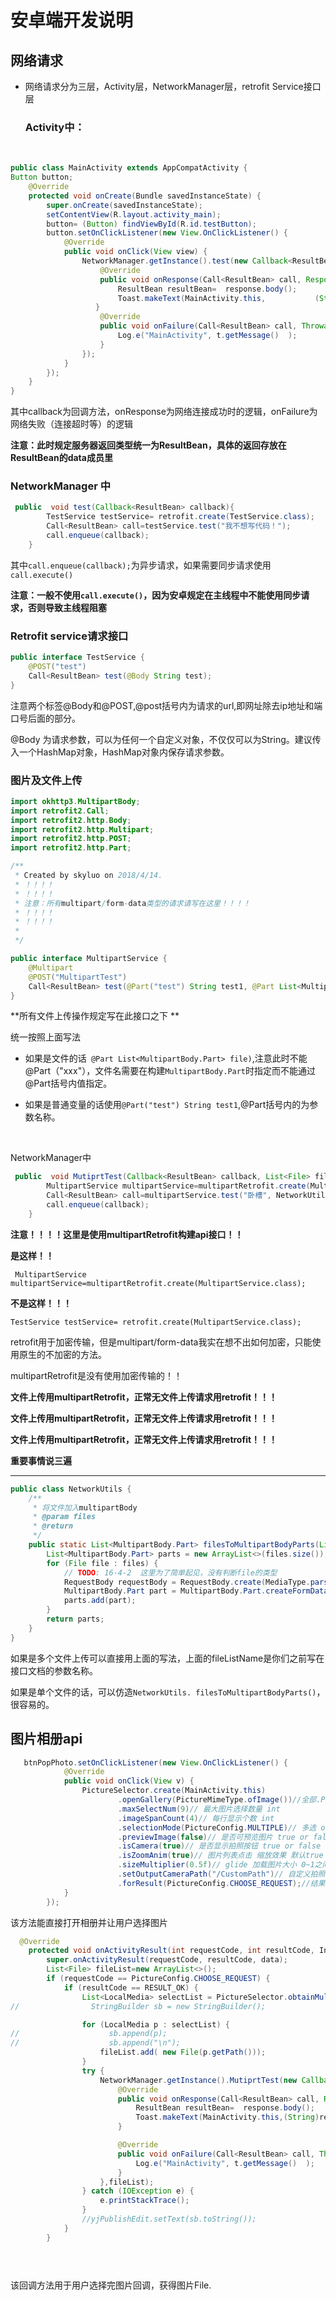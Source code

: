 # 安卓端开发说明

## 网络请求

* 网络请求分为三层，Activity层，NetworkManager层，retrofit Service接口层

     ### Activity中：

     ​

```java
public class MainActivity extends AppCompatActivity {
Button button;
    @Override
    protected void onCreate(Bundle savedInstanceState) {
        super.onCreate(savedInstanceState);
        setContentView(R.layout.activity_main);
        button= (Button) findViewById(R.id.testButton);
        button.setOnClickListener(new View.OnClickListener() {
            @Override
            public void onClick(View view) {
                NetworkManager.getInstance().test(new Callback<ResultBean>() {
                    @Override
                    public void onResponse(Call<ResultBean> call, Response<ResultBean> response{
                        ResultBean resultBean=  response.body();
                        Toast.makeText(MainActivity.this,			(String)resultBean.getData(),Toast.LENGTH_SHORT).show();
                   }
                    @Override
                    public void onFailure(Call<ResultBean> call, Throwable t) {
                        Log.e("MainActivity", t.getMessage()  );
                    }
                });
            }
        });
    }
}
```

其中callback为回调方法，onResponse为网络连接成功时的逻辑，onFailure为网络失败（连接超时等）的逻辑

**注意：此时规定服务器返回类型统一为ResultBean，具体的返回存放在ResultBean的data成员里**



### NetworkManager 中

```java
 public  void test(Callback<ResultBean> callback){
        TestService testService= retrofit.create(TestService.class);
        Call<ResultBean> call=testService.test("我不想写代码！");
        call.enqueue(callback);
    }
```

其中`call.enqueue(callback);`为异步请求，如果需要同步请求使用`call.execute()`

**注意：一般不使用`call.execute()`，因为安卓规定在主线程中不能使用同步请求，否则导致主线程阻塞**





###  Retrofit service请求接口

```java
public interface TestService {
    @POST("test")
    Call<ResultBean> test(@Body String test);
}
```

注意两个标签@Body和@POST,@post括号内为请求的url,即网址除去ip地址和端口号后面的部分。

@Body 为请求参数，可以为任何一个自定义对象，不仅仅可以为String。建议传入一个HashMap对象，HashMap对象内保存请求参数。

### 图片及文件上传

```java
import okhttp3.MultipartBody;
import retrofit2.Call;
import retrofit2.http.Body;
import retrofit2.http.Multipart;
import retrofit2.http.POST;
import retrofit2.http.Part;

/**
 * Created by skyluo on 2018/4/14.
 * ！！！！
 * ！！！！
 * 注意：所有multipart/form-data类型的请求请写在这里！！！！
 * ！！！！
 * ！！！！
 *
 */

public interface MultipartService {
    @Multipart
    @POST("MultipartTest")
    Call<ResultBean> test(@Part("test") String test1, @Part List<MultipartBody.Part> file);
}
```

**所有文件上传操作规定写在此接口之下 **

统一按照上面写法

* 如果是文件的话` @Part List<MultipartBody.Part> file)`,注意此时不能@Part（"xxx"），文件名需要在构建`MultipartBody.Part`时指定而不能通过@Part括号内值指定。

* 如果是普通变量的话使用`@Part("test") String test1`,@Part括号内的为参数名称。

  ​

NetworkManager中

```java
 public  void MutiprtTest(Callback<ResultBean> callback, List<File> fileList) throws IOException {
        MultipartService multipartService=multipartRetrofit.create(MultipartService.class);
        Call<ResultBean> call=multipartService.test("卧槽", NetworkUtils.filesToMultipartBodyParts(fileList,"fileList"));
        call.enqueue(callback);
    }
```



**注意！！！！这里是使用multipartRetrofit构建api接口！！**

**是这样！！**

` MultipartService multipartService=multipartRetrofit.create(MultipartService.class);`

**不是这样！！！**

`TestService testService= retrofit.create(MultipartService.class);`

retrofit用于加密传输，但是multipart/form-data我实在想不出如何加密，只能使用原生的不加密的方法。

multipartRetrofit是没有使用加密传输的！！

**文件上传用multipartRetrofit，正常无文件上传请求用retrofit！！！**

**文件上传用multipartRetrofit，正常无文件上传请求用retrofit！！！**

**文件上传用multipartRetrofit，正常无文件上传请求用retrofit！！！**

**重要事情说三遍**



****

```java
public class NetworkUtils {
    /**
     * 将文件加入multipartBody
     * @param files
     * @return
     */
    public static List<MultipartBody.Part> filesToMultipartBodyParts(List<File> files,String fileListName) {
        List<MultipartBody.Part> parts = new ArrayList<>(files.size());
        for (File file : files) {
            // TODO: 16-4-2  这里为了简单起见，没有判断file的类型
            RequestBody requestBody = RequestBody.create(MediaType.parse("image/png"), file);
            MultipartBody.Part part = MultipartBody.Part.createFormData(fileListName, file.getName(), requestBody);
            parts.add(part);
        }
        return parts;
    }
}
```

如果是多个文件上传可以直接用上面的写法，上面的fileListName是你们之前写在接口文档的参数名称。

如果是单个文件的话，可以仿造`NetworkUtils. filesToMultipartBodyParts()`，很容易的。

## 图片相册api

```java
   btnPopPhoto.setOnClickListener(new View.OnClickListener() {
            @Override
            public void onClick(View v) {
                PictureSelector.create(MainActivity.this)
                        .openGallery(PictureMimeType.ofImage())//全部.PictureMimeType.ofAll()、图片.ofImage()、视频.ofVideo()、音频.ofAudio(
                        .maxSelectNum(9)// 最大图片选择数量 int
                        .imageSpanCount(4)// 每行显示个数 int
                        .selectionMode(PictureConfig.MULTIPLE)// 多选 or 单选 PictureConfig.MULTIPLE or PictureConfig.SINGLE
                        .previewImage(false)// 是否可预览图片 true or false
                        .isCamera(true)// 是否显示拍照按钮 true or false
                        .isZoomAnim(true)// 图片列表点击 缩放效果 默认true
                        .sizeMultiplier(0.5f)// glide 加载图片大小 0~1之间 如设置 .glideOverride()无效
                        .setOutputCameraPath("/CustomPath")// 自定义拍照保存路径,可不填
                        .forResult(PictureConfig.CHOOSE_REQUEST);//结果回调onActivityResult code
            }
        });
```



该方法能直接打开相册并让用户选择图片

```java
  @Override
    protected void onActivityResult(int requestCode, int resultCode, Intent data) {
        super.onActivityResult(requestCode, resultCode, data);
        List<File> fileList=new ArrayList<>();
        if (requestCode == PictureConfig.CHOOSE_REQUEST) {
            if (resultCode == RESULT_OK) {
                List<LocalMedia> selectList = PictureSelector.obtainMultipleResult(data);
//                StringBuilder sb = new StringBuilder();

                for (LocalMedia p : selectList) {
//                    sb.append(p);
//                    sb.append("\n");
                    fileList.add( new File(p.getPath()));
                }
                try {
                    NetworkManager.getInstance().MutiprtTest(new Callback<ResultBean>() {
                        @Override
                        public void onResponse(Call<ResultBean> call, Response<ResultBean> response) {
                            ResultBean resultBean=  response.body();
                            Toast.makeText(MainActivity.this,(String)resultBean.getData(),Toast.LENGTH_SHORT).show();
                        }

                        @Override
                        public void onFailure(Call<ResultBean> call, Throwable t) {
                            Log.e("MainActivity", t.getMessage()  );
                        }
                    },fileList);
                } catch (IOException e) {
                    e.printStackTrace();
                }
                //yjPublishEdit.setText(sb.toString());
            }
        }

       
  
```

该回调方法用于用户选择完图片回调，获得图片File.

